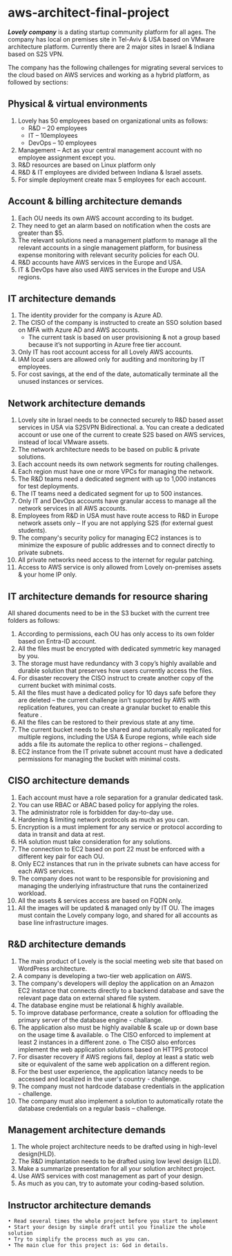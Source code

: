 # aws-architect-final-project

___Lovely company___ is a dating startup community platform for all ages. The company has local
on premises site in Tel-Aviv & USA based on VMware architecture platform.
Currently there are 2 major sites in Israel & Indiana based on S2S VPN.

The company has the following challenges for migrating several services to the cloud based
on AWS services and working as a hybrid platform, as followed by sections:

## Physical & virtual environments
1. Lovely has 50 employees based on organizational units as follows:
    * R&D – 20 employees
    * IT – 10employees
    * DevOps – 10 employees
2. Management – Act as your central management account with no employee
  assignment except you.
3. R&D resources are based on Linux platform only
4. R&D & IT employees are divided between Indiana & Israel assets.
5. For simple deployment create max 5 employees for each account.

## Account & billing architecture demands
1. Each OU needs its own AWS account according to its budget.
2. They need to get an alarm based on notification when the costs are greater than $5.
3. The relevant solutions need a management platform to manage all the relevant
   accounts in a single management platform, for business expense monitoring with
   relevant security policies for each OU.
5. R&D accounts have AWS services in the Europe and USA.
6. IT & DevOps have also used AWS services in the Europe and USA regions.
   
## IT architecture demands
1. The identity provider for the company is Azure AD.
2. The CISO of the company is instructed to create an SSO solution based on MFA with
   Azure AD and AWS accounts.
   * The current task is based on user provisioning & not a group based
     because it’s not supporting in Azure free tier account.
3. Only IT has root account access for all Lovely AWS accounts.
4. IAM local users are allowed only for auditing and monitoring by IT employees.
5. For cost savings, at the end of the date, automatically terminate all the unused
   instances or services.

## Network architecture demands
1. Lovely site in Israel needs to be connected securely to R&D based asset services in
   USA via S2SVPN Bidirectional.
   a. You can create a dedicated account or use one of the current to create S2S
       based on AWS services, instead of local VMware assets.
3. The network architecture needs to be based on public & private solutions.
4. Each account needs its own network segments for routing challenges.
5. Each region must have one or more VPCs for managing the network.
6. The R&D teams need a dedicated segment with up to 1,000 instances for test
   deployments.
7. The IT teams need a dedicated segment for up to 500 instances.
8. Only IT and DevOps accounts have granular access to manage all the network
   services in all AWS accounts.
9. Employees from R&D in USA must have route access to R&D in Europe network
    assets only – If you are not applying S2S (for external guest students).
11. The company's security policy for managing EC2 instances is to minimize the
    exposure of public addresses and to connect directly to private subnets.
13. All private networks need access to the internet for regular patching.
14. Access to AWS service is only allowed from Lovely on-premises assets & your home
    IP only.

## IT architecture demands for resource sharing
All shared documents need to be in the S3 bucket with the current tree folders as
follows:

1. According to permissions, each OU has only access to its own folder based on
   Entra-ID account.
3. All the files must be encrypted with dedicated symmetric key managed by you.
4. The storage must have redundancy with 3 copy’s highly available and durable
   solution that preserves how users currently access the files.
5. For disaster recovery the CISO instruct to create another copy of the current bucket
   with minimal costs.
6. All the files must have a dedicated policy for 10 days safe before they are deleted –
   the current challenge isn’t supported by AWS with replication features, you can
   create a granular bucket to enable this feature .
7. All the files can be restored to their previous state at any time.
8. The current bucket needs to be shared and automatically replicated for multiple
   regions, including the USA & Europe regions, while each side adds a file its automate
   the replica to other regions – challenged.
9. EC2 instance from the IT private subnet account must have a dedicated permissions
   for managing the bucket with minimal costs.

## CISO architecture demands
1. Each account must have a role separation for a granular dedicated task.
2. You can use RBAC or ABAC based policy for applying the roles.
3. The administrator role is forbidden for day-to-day use.
4. Hardening & limiting network protocols as much as you can.
5. Encryption is a must implement for any service or protocol according to data in transit
and data at rest.
6. HA solution must take consideration for any solutions.
7. The connection to EC2 based on port 22 must be enforced with a different key pair for
each OU.
8. Only EC2 instances that run in the private subnets can have access for each AWS
services.
9. The company does not want to be responsible for provisioning and managing the
underlying infrastructure that runs the containerized workload.
10. All the assets & services access are based on FQDN only.
11. All the images will be updated & managed only by IT OU. The images must contain
the Lovely company logo, and shared for all accounts as base line infrastructure
images.

## R&D architecture demands
1. The main product of Lovely is the social meeting web site that based on WordPress
architecture.
2. A company is developing a two-tier web application on AWS.
3. The company's developers will deploy the application on an Amazon EC2 instance
that connects directly to a backend database and save the relevant page data on
external shared file system.
4. The database engine must be relational & highly available.
5. To improve database performance, create a solution for offloading the primary server
of the database engine - challange.
6. The application also must be highly available & scale up or down base on the usage
time & available.
o The CISO enforced to implement at least 2 instances in a different zone.
o The CISO also enforces implement the web application solutions based on
HTTPS protocol
7. For disaster recovery if AWS regions fail, deploy at least a static web site or
equivalent of the same web application on a different region.
8. For the best user experience, the application latancy needs to be accessed and
localized in the user's country - challenge.
9. The company must not hardcode database credentials in the application - challenge.
10. The company must also implement a solution to automatically rotate the database
credentials on a regular basis – challenge.

## Management architecture demands
1. The whole project architecture needs to be drafted using in high-level design(HLD).
2. The R&D implantation needs to be drafted using low level design (LLD).
3. Make a summarize presentation for all your solution architect project.
4. Use AWS services with cost management as part of your design.
5. As much as you can, try to automate your coding-based solution.

## Instructor architecture demands
    • Read several times the whole project before you start to implement
    • Start your design by simple draft until you finalize the whole solution
    • Try to simplify the process much as you can.
    • The main clue for this project is: God in details.






